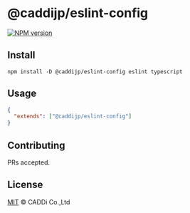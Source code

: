 # @caddijp/eslint-config

[![NPM version](https://badge.fury.io/js/%40caddijp%2Feslint-config.svg)](https://badge.fury.io/js/%40caddijp%2Feslint-config)

## Install

    npm install -D @caddijp/eslint-config eslint typescript

## Usage

```json
{
  "extends": ["@caddijp/eslint-config"]
}
```

## Contributing

PRs accepted.

## License

[MIT](https://github.com/caddijp/frontend/blob/master/LICENSE) © CADDi Co.,Ltd
